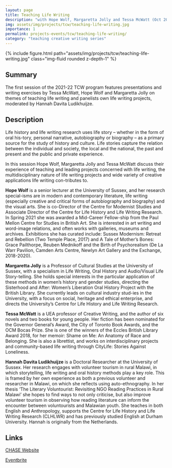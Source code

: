 ```yaml
---
layout: page
title: Teaching Life Writing
description: "with Hope Wolf, Margaretta Jolly and Tessa McWatt (Oct 2021)"
img: assets/img/projects/tcw/teaching-life-writing.jpg
importance: 1
permalink: projects-events/tcw/teaching-life-writing/
category: "teaching creative writing series"
---
```


<div class="row">
    <div class="col-sm mt-1 mt-md-0">
        {% include figure.html path="assets/img/projects/tcw/teaching-life-writing.jpg" class="img-fluid rounded z-depth-1" %}
    </div>
</div>


## Summary
The first session of the 2021-22 TCW program features presentations and writing exercises by Tessa McWatt, Hope Wolf and Margaretta Jolly on themes of teaching life writing and panelists own life writing projects, moderated by Hannah Davita Ludikhuijze.

## Description
Life history and life writing research uses life story – whether in the form of oral his-tory, personal narrative, autobiography or biography – as a primary source for the study of history and culture. Life stories capture the relation between the individual and society, the local and the national, the past and present and the public and private experience.

In this session Hope Wolf, Margaretta Jolly and Tessa McWatt discuss their experience of teaching and leading projects concerned with life writing, the multidisciplinary nature of life writing projects and wide variety of creative applications life writing con-tributes to.

**Hope Wolf** is a senior lecturer at the University of Sussex, and her research special-isms are in modern and contemporary literature, life writing (especially creative and critical forms of autobiography and biography) and the visual arts. She is co-Director of the Centre for Modernist Studies and Associate Director of the Centre for Life History and Life Writing Research. In Spring 2021 she was awarded a Mid-Career Fellow-ship from the Paul Mellon Centre for Studies in British Art. She is interested in art writing and word-image relations, and often works with galleries, museums and archives. Exhibitions she has curated include: Sussex Modernism: Retreat and Rebellion (Two Temple Place, 2017) and A Tale of Mother’s Bones: Grace Pailthorpe, Reuben Mednikoff and the Birth of Psychorealism (De La Warr Pavilion, Camden Arts Centre, Newlyn Art Gallery and the Exchange, 2018-2020).

**Margaretta Jolly** is a Professor of Cultural Studies at the University of Sussex, with a specialism in Life Writing, Oral History and Audio/Visual Life Story-telling. She holds special interests in the particular application of these methods in women’s history and gender studies, directing the Sisterhood and After: Women’s Liberation Oral History Project with the British Library. She currently leads on cultural industry stud-ies in the University, with a focus on social, heritage and ethical enterprise, and directs the University’s Centre for Life History and Life Writing Research.

**Tessa McWatt** is a UEA professor of Creative Writing, and the author of six novels and two books for young people. Her fiction has been nominated for the Governor General’s Award, the City of Toronto Book Awards, and the OCM Bocas Prize. She is one of the winners of the Eccles British Library Award 2018, for her memoir: Shame on Me: An Anatomy of Race and Belonging. She is also a librettist, and works on interdisciplinary projects and community-based life writing through CityLife: Stories Against Loneliness.

**Hannah Davita Ludikhuijze** is a Doctoral Researcher at the University of Sussex. Her research engages with volunteer tourism in rural Malawi, in which storytelling, life writing and oral history methods play a key role. This is framed by her own experience as both a previous volunteer and researcher in Malawi, on which she reflects using auto-ethnography. In her thesis ‘The Literary Voluntourist: Revisiting NGO Reading Practices in Rural Malawi’ she hopes to find ways to not only criticise, but also improve volunteer tourism in observing how reading literature can inform the encounter between voluntourists and Malawian youth. She teaches in both English and Anthropology, supports the Centre for Life History and Life Writing Research (CLHLWR) and has previously studied English at Durham University. Hannah is originally from the Netherlands.

## Links
[CHASE Website](https://www.chasevle.org.uk/programmes/teaching-creative-writing/tcw-session-9/)

[Eventbrite](https://www.eventbrite.co.uk/e/tcw-teaching-life-writing-tickets-171153032327)